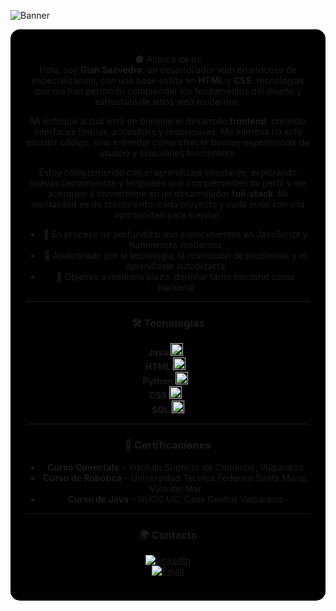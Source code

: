 ![Banner](https://capsule-render.vercel.app/api?type=waving&color=0:000000,100:7a0000&height=180&section=header&text=Gian%20Saavedra%20%7C%20Frontend%20Developer&fontColor=ffffff&fontSize=36&animation=fadeIn)

<div align="center" style="background-color:#000000; padding: 25px; border-radius: 15px; max-width: 700px; margin: auto;">

🌑 Acerca de mí  
Hola, soy **Gian Saavedra**, un desarrollador web en proceso de especialización, con una base sólida en **HTML** y **CSS**, tecnologías que me han permitido comprender los fundamentos del diseño y estructura de sitios web modernos.

Mi enfoque actual está en dominar el desarrollo **frontend**, creando interfaces limpias, accesibles y responsivas. Me interesa no solo escribir código, sino entender cómo ofrecer buenas experiencias de usuario y soluciones funcionales.

Estoy comprometido con el aprendizaje constante, explorando nuevas herramientas y lenguajes que complementen mi perfil y me acerquen a convertirme en un desarrollador **full-stack**. Mi mentalidad es de crecimiento: cada proyecto y cada error son una oportunidad para mejorar.

- 🚀 En proceso de profundizar mis conocimientos en JavaScript y frameworks modernos  
- 🧠 Apasionado por la tecnología, la resolución de problemas y el aprendizaje autodidacta  
- 🎯 Objetivo a mediano plazo: dominar tanto frontend como backend  

---

### 🛠️ Tecnologías

**Java** <img src="https://cdn.jsdelivr.net/gh/devicons/devicon/icons/java/java-original.svg" alt="Java" width="20" height="20" /> ·  
**HTML** <img src="https://cdn.jsdelivr.net/gh/devicons/devicon/icons/html5/html5-original.svg" alt="HTML5" width="20" height="20" /> ·  
**Python** <img src="https://cdn.jsdelivr.net/gh/devicons/devicon/icons/python/python-original.svg" alt="Python" width="20" height="20" /> ·  
**CSS** <img src="https://cdn.jsdelivr.net/gh/devicons/devicon/icons/css3/css3-original.svg" alt="CSS3" width="20" height="20" /> ·  
**SQL** <img src="https://cdn.jsdelivr.net/gh/devicons/devicon/icons/mysql/mysql-original.svg" alt="MySQL" width="20" height="20" />

---

### 📜 Certificaciones
- **Curso Conéctate** – Instituto Superior de Comercio, Valparaíso  
- **Curso de Robótica** – Universidad Técnica Federico Santa María, Viña del Mar  
- **Curso de Java** – DUOC UC, Casa Central Valparaíso  

---

### 🌍 Contacto
[![LinkedIn](https://img.shields.io/badge/LinkedIn-0A66C2?logo=linkedin&logoColor=white)](https://www.linkedin.com/)  
[![Email](https://img.shields.io/badge/Email-D14836?logo=gmail&logoColor=white)](mailto:tuemail@gmail.com)

</div>
